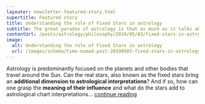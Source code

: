 ```yaml
---
layouter: newsletter-featured-story.html
supertitle: Featured story
title: Understanding the role of Fixed Stars in astrology
subtitle: The great paradox of astrology is that as much as it talks about the stars, it doesn’t really deal with actual stars.
contentUrl: /posts/astrology/philosophy/2019/05/03/fixed-stars-in-astrology.html
image:
  alt: Understanding the role of Fixed Stars in astrology
  url: /images/schema/time-nomad-post-20190503-fixed-stars-in-astrology-1x1.jpg  
---
```


Astrology is predominantly focused on the planets and other bodies that travel around the Sun. Can the real stars, also known as the fixed stars bring an **additional dimension to astrological interpretations**? And if so, how can one grasp the **meaning of their influence** and what do the stars add to astrological chart interpretations… [continue reading]($contentUrl)